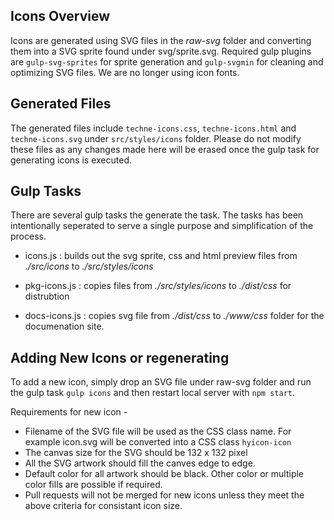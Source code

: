 ## Icons Overview
Icons are generated using SVG files in the *raw-svg* folder and converting them into a SVG sprite found under svg/sprite.svg. Required gulp plugins are `gulp-svg-sprites` for sprite generation and `gulp-svgmin` for cleaning and optimizing SVG files. We are no longer using icon fonts. 

## Generated Files 
The generated files include `techne-icons.css`, `techne-icons.html` and `techne-icons.svg` under `src/styles/icons` folder. Please do not modify these files as any changes made here will be erased once the gulp task for generating icons is executed.

## Gulp Tasks 
There are several gulp tasks the generate the task. The tasks has been intentionally seperated to serve a single purpose and simplification of the process. 

- icons.js : builds out the svg sprite, css and html preview files from *./src/icons* to *./src/styles/icons*

- pkg-icons.js : copies files from *./src/styles/icons* to *./dist/css* for distrubtion 

- docs-icons.js : copies svg file from *./dist/css* to *./www/css* folder for the documenation site.

## Adding New Icons or regenerating  
To add a new icon, simply drop an SVG file under raw-svg folder and run the gulp task `gulp icons` and then restart local server with `npm start`. 

Requirements for new icon -

- Filename of the SVG file will be used as the CSS class name. For example icon.svg will be converted into a CSS class `hyicon-icon` 
- The canvas size for the SVG should be 132 x 132 pixel
- All the SVG artwork should fill the canves edge to edge.
- Default color for all artwork should be black. Other color or multiple color fills are possible if required.
- Pull requests will not be merged for new icons unless they meet the above criteria for consistant icon size.
